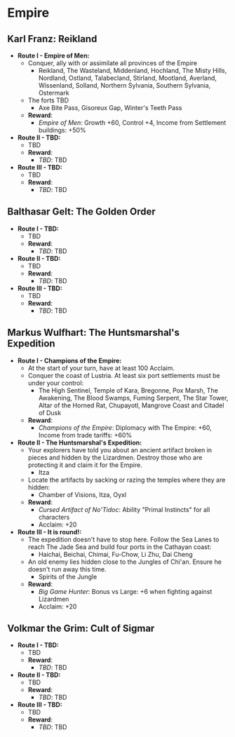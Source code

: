 # Empire

## Karl Franz: Reikland

* **Route I - Empire of Men:**
  * Conquer, ally with or assimilate all provinces of the Empire
    * Reikland, The Wasteland, Middenland, Hochland, The Misty Hills, Nordland, Ostland, Talabecland, Stirland, 
    Mootland, Averland, Wissenland, Solland, Northern Sylvania, Southern Sylvania, Ostermark
  * The forts TBD
    * Axe Bite Pass, Gisoreux Gap, Winter's Teeth Pass
  * **Reward**: 
    * _Empire of Men_: Growth +60, Control +4, Income from Settlement buildings: +50%
* **Route II - TBD:**
  * TBD
  * **Reward**: 
    * _TBD_: TBD
* **Route III - TBD:**
  * TBD
  * **Reward**: 
    * _TBD_: TBD

## Balthasar Gelt: The Golden Order

* **Route I - TBD:**
  * TBD
  * **Reward**: 
    * _TBD_: TBD
* **Route II - TBD:**
  * TBD
  * **Reward**: 
    * _TBD_: TBD
* **Route III - TBD:**
  * TBD
  * **Reward**: 
    * _TBD_: TBD

## Markus Wulfhart: The Huntsmarshal's Expedition

* **Route I - Champions of the Empire:**
  * At the start of your turn, have at least 100 Acclaim.
  * Conquer the coast of Lustria. At least six port settlements must be under your control:
    * The High Sentinel, Temple of Kara, Bregonne, Pox Marsh, The Awakening, The Blood Swamps, Fuming Serpent,
    The Star Tower, Altar of the Horned Rat, Chupayotl, Mangrove Coast and Citadel of Dusk
  * **Reward**: 
    * _Champions of the Empire_: Diplomacy with The Empire: +60, Income from trade tariffs: +60%
* **Route II - The Huntsmarshal's Expedition:**
  * Your explorers have told you about an ancient artifact broken in pieces and hidden by the Lizardmen. Destroy those
  who are protecting it and claim it for the Empire.
    * Itza
  * Locate the artifacts by sacking or razing the temples where they are hidden:
    * Chamber of Visions, Itza, Oyxl
  * **Reward**: 
    * _Cursed Artifact of No'Tidoc_: Ability "Primal Instincts" for all characters
    * Acclaim: +20
* **Route III - It is round!:**
  * The expedition doesn't have to stop here. Follow the Sea Lanes to reach The Jade Sea and build four ports in the
  Cathayan coast: 
    * Haichai, Beichai, Chimai, Fu-Chow, Li Zhu, Dai Cheng
  * An old enemy lies hidden close to the Jungles of Chi'an. Ensure he doesn't run away this time.
    * Spirits of the Jungle
  * **Reward**: 
     * _Big Game Hunter_: Bonus vs Large: +6 when fighting against Lizardmen
     * Acclaim: +20

## Volkmar the Grim: Cult of Sigmar

* **Route I - TBD:**
  * TBD
  * **Reward**: 
    * _TBD_: TBD
* **Route II - TBD:**
  * TBD
  * **Reward**: 
    * _TBD_: TBD
* **Route III - TBD:**
  * TBD
  * **Reward**: 
    * _TBD_: TBD